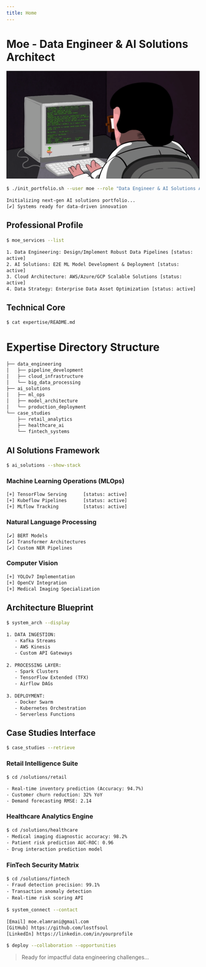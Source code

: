 ```yaml
---
title: Home
---
```

# Moe - Data Engineer & AI Solutions Architect

![title](images/uploads/programming.gif)

```bash
$ ./init_portfolio.sh --user moe --role "Data Engineer & AI Solutions Architect"
```

```text
Initializing next-gen AI solutions portfolio...
[✔] Systems ready for data-driven innovation
```

## Professional Profile

```bash
$ moe_services --list
```

```text
1. Data Engineering: Design/Implement Robust Data Pipelines [status: active]
2. AI Solutions: E2E ML Model Development & Deployment [status: active]
3. Cloud Architecture: AWS/Azure/GCP Scalable Solutions [status: active]
4. Data Strategy: Enterprise Data Asset Optimization [status: active]
```

## Technical Core

```bash
$ cat expertise/README.md
```

# Expertise Directory Structure
```text
├── data_engineering
│   ├── pipeline_development
│   ├── cloud_infrastructure
│   └── big_data_processing
├── ai_solutions
│   ├── ml_ops
│   ├── model_architecture
│   └── production_deployment
└── case_studies
    ├── retail_analytics
    ├── healthcare_ai
    └── fintech_systems
```

## AI Solutions Framework

```bash
$ ai_solutions --show-stack
```

### Machine Learning Operations (MLOps)

```text
[+] TensorFlow Serving      [status: active]
[+] Kubeflow Pipelines      [status: active]
[+] MLflow Tracking         [status: active]
```

### Natural Language Processing

```text
[✔] BERT Models
[✔] Transformer Architectures
[✔] Custom NER Pipelines
```

### Computer Vision

```text
[+] YOLOv7 Implementation
[+] OpenCV Integration
[+] Medical Imaging Specialization
```

## Architecture Blueprint

```bash
$ system_arch --display
```

```text
1. DATA INGESTION:
   - Kafka Streams
   - AWS Kinesis
   - Custom API Gateways

2. PROCESSING LAYER:
   - Spark Clusters
   - TensorFlow Extended (TFX)
   - Airflow DAGs

3. DEPLOYMENT:
   - Docker Swarm
   - Kubernetes Orchestration
   - Serverless Functions
```

## Case Studies Interface

```bash
$ case_studies --retrieve
```

### Retail Intelligence Suite

```bash
$ cd /solutions/retail
```

```text
- Real-time inventory prediction (Accuracy: 94.7%)
- Customer churn reduction: 32% YoY
- Demand forecasting RMSE: 2.14
```

### Healthcare Analytics Engine

```bash
$ cd /solutions/healthcare
- Medical imaging diagnostic accuracy: 98.2%
- Patient risk prediction AUC-ROC: 0.96
- Drug interaction prediction model
```

### FinTech Security Matrix

```bash
$ cd /solutions/fintech
- Fraud detection precision: 99.1%
- Transaction anomaly detection
- Real-time risk scoring API
```

```bash
$ system_connect --contact
```

```text
[Email] moe.elamrani@gmail.com
[GitHub] https://github.com/lostfsoul
[LinkedIn] https://linkedin.com/in/yourprofile
```

```bash
$ deploy --collaboration --opportunities
```

>Ready for impactful data engineering challenges...
